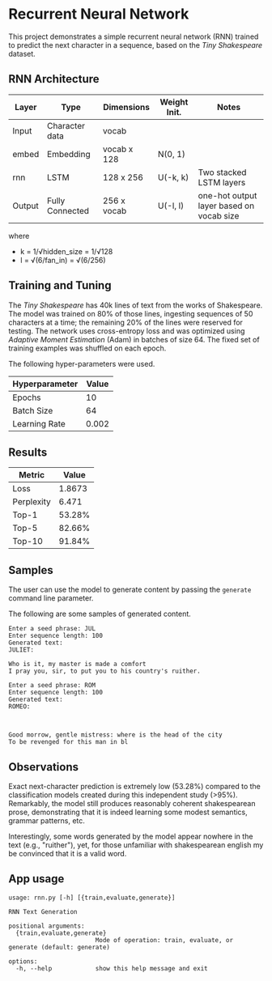 # Recurrent Neural Network

This project demonstrates a simple recurrent neural network (RNN) trained to predict the next character in a sequence, based on the _Tiny Shakespeare_ dataset.

## RNN Architecture

| Layer  | Type            | Dimensions  | Weight Init. | Notes                                    |
| ------ | --------------- | ----------- | ------------ | ---------------------------------------- |
| Input  | Character data  | vocab       |              |                                          |
| embed  | Embedding       | vocab x 128 | N(0, 1)      |                                          |
| rnn    | LSTM            | 128 x 256   | U(-k, k)     | Two stacked LSTM layers                  |
| Output | Fully Connected | 256 x vocab | U(-l, l)     | one-hot output layer based on vocab size |

where

- k = 1/√hidden_size = 1/√128
- l = √(6/fan_in) = √(6/256)

## Training and Tuning

The _Tiny Shakespeare_ has 40k lines of text from the works of Shakespeare. The model was trained on 80% of those lines, ingesting sequences of 50 characters at a time; the remaining 20% of the lines were reserved for testing.
The network uses cross-entropy loss and was optimized using _Adaptive Moment Estimation_ (Adam) in batches of size 64. The fixed set of training examples was shuffled on each epoch.

The following hyper-parameters were used.

| Hyperparameter | Value |
| -------------- | ----- |
| Epochs         | 10    |
| Batch Size     | 64    |
| Learning Rate  | 0.002 |

## Results

| Metric     | Value  |
| ---------- | ------ |
| Loss       | 1.8673 |
| Perplexity | 6.471  |
| Top-1      | 53.28% |
| Top-5      | 82.66% |
| Top-10     | 91.84% |

## Samples

The user can use the model to generate content by passing the `generate` command line parameter.

The following are some samples of generated content.

```
Enter a seed phrase: JUL
Enter sequence length: 100
Generated text:
JULIET:

Who is it, my master is made a comfort
I pray you, sir, to put you to his country's ruither.
```

```
Enter a seed phrase: ROM
Enter sequence length: 100
Generated text:
ROMEO:



Good morrow, gentle mistress: where is the head of the city
To be revenged for this man in bl
```

## Observations

Exact next-character prediction is extremely low (53.28%) compared to the classification models created during this independent study (>95%). Remarkably, the model still produces reasonably coherent shakespearean prose, demonstrating that it is indeed learning some modest semantics, grammar patterns, etc.

Interestingly, some words generated by the model appear nowhere in the text (e.g., "ruither"), yet, for those unfamiliar with shakespearean english my be convinced that it is a valid word.

## App usage

```
usage: rnn.py [-h] [{train,evaluate,generate}]

RNN Text Generation

positional arguments:
  {train,evaluate,generate}
                        Mode of operation: train, evaluate, or generate (default: generate)

options:
  -h, --help            show this help message and exit
```
